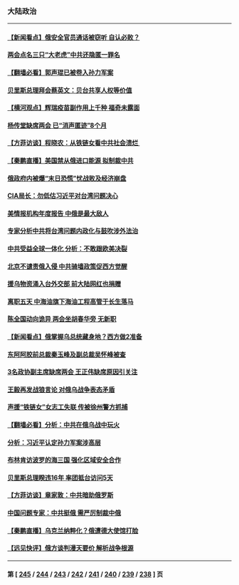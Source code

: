 ### 大陆政治
---
#### [【新闻看点】俄安全官员通话被窃听 自认必败？](../../pages/ncid277/n13631558.md) 
#### [两会点名三只“大老虎”中共还隐匿一罪名](../../pages/ncid277/n13632585.md) 
#### [【翻墙必看】郭声琨已被卷入孙力军案](../../pages/ncid277/n13632331.md) 
#### [贝里斯总理拜会蔡英文：贝台共享人权等价值](../../pages/ncid277/n13632259.md) 
#### [【横河观点】辉瑞疫苗副作用上千种 福奇未露面](../../pages/ncid277/n13631620.md) 
#### [杨传堂缺席两会 已“消声匿迹”8个月](../../pages/ncid277/n13632042.md) 
#### [【方菲访谈】程晓农：从铁链女看中共社会溃烂 ](../../pages/ncid277/n13630916.md) 
#### [【秦鹏直播】美国禁从俄进口能源 拟制裁中共](../../pages/ncid277/n13631595.md) 
#### [俄政府内被爆“末日恐慌”忧战败及经济崩盘](../../pages/ncid277/n13629102.md) 
#### [CIA局长：勿低估习近平对台湾问题决心](../../pages/ncid277/n13631281.md) 
#### [美情报机构年度报告 中俄是最大敌人](../../pages/ncid277/n13631100.md) 
#### [专家分析中共将台湾问题内政化与鼓吹涉外法治](../../pages/ncid277/n13630924.md) 
#### [中共受益全球一体化 分析：不敢跟欧美决裂](../../pages/ncid277/n13631006.md) 
#### [北京不谴责俄入侵 中共骑墙政策促西方觉醒](../../pages/ncid277/n13630513.md) 
#### [援乌物资涌入台外交部 前大陆网红也捐赠](../../pages/ncid277/n13630464.md) 
#### [离职五天 中海油旗下海油工程高管于长生落马](../../pages/ncid277/n13630414.md) 
#### [陈全国动向诡异 两会坐胡春华旁 无新职](../../pages/ncid277/n13630168.md) 
#### [【新闻看点】俄掌握乌总统藏身地？西方做2准备](../../pages/ncid277/n13629304.md) 
#### [东阿阿胶前总裁秦玉峰及副总裁吴怀峰被查](../../pages/ncid277/n13630120.md) 
#### [3名政协副主席缺席两会 王正伟缺席原因引关注](../../pages/ncid277/n13630026.md) 
#### [王毅再发战狼言论 对俄乌战争表态矛盾](../../pages/ncid277/n13629314.md) 
#### [声援“铁链女”女志工失联 传被徐州警方抓捕](../../pages/ncid277/n13629790.md) 
#### [【翻墙必看】分析：中共在俄乌战中玩火](../../pages/ncid277/n13629741.md) 
#### [分析：习近平认定孙力军案涉高层](../../pages/ncid277/n13629740.md) 
#### [布林肯访波罗的海三国 强化区域安全合作](../../pages/ncid277/n13629700.md) 
#### [贝里斯总理睽违16年 率团抵台访问5天](../../pages/ncid277/n13629795.md) 
#### [【方菲访谈】章家敦：中共暗助俄罗斯](../../pages/ncid277/n13628844.md) 
#### [中国问题专家：中共挺俄 需严厉制裁中俄](../../pages/ncid277/n13629026.md) 
#### [【秦鹏直播】乌克兰纳粹化？俄遭德大使馆打脸](../../pages/ncid277/n13629286.md) 
#### [【远见快评】俄方谈判漫天要价 解析战争根源](../../pages/ncid277/n13629325.md) 

---
#### 第 [ [245](./245.md) / [244](./244.md) / [243](./243.md) / [242](./242.md) / [241](./241.md) / [240](./240.md) / [239](./239.md) / [238](./238.md) ] 页
